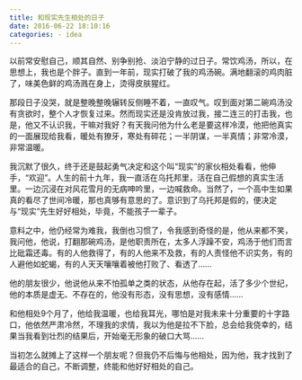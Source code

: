 ```yaml
---
title: 和现实先生相处的日子
date: 2016-06-22 18:10:16
categories: - idea
---
```

以前常安慰自己，顺其自然、别争别抢、淡泊宁静的过日子。常饮鸡汤，所以，在思想上，我也是个胖子。直到一年前，现实打破了我的鸡汤碗。满地翻滚的鸡肉脏了，味美色鲜的鸡汤溅在身上，烫得皮肤猩红。

那段日子没哭，就是整晚整晚辗转反侧睡不着，一直叹气。叹到面对第二碗鸡汤没有贪欲时，整个人才恢复过来。然而现实还是没肯放过我，接二连三的打击我，也是，他又不认识我，干嘛对我好？有天我问他为什么老是要这样冷漠，他把他真实的一面展现给我看，暖处有獠牙，寒处有碎花；一半阴谋，一半真情；非常冷漠，非常温暖。

我沉默了很久，终于还是鼓起勇气决定和这个叫“现实”的家伙相处看看，他伸手，“欢迎”。人生的前十九年，我一直活在乌托邦里，活在自己假想的真实生活里。一边沉浸在对风花雪月的无病呻吟里，一边喊救命。当然了，一个高中生如果真的看尽了世间冷暖，那也真够有意思的了。意识到了乌托邦是假的，便决定与“现实”先生好好相处，毕竟，不能孩子一辈子。

意料之中，他仍经常为难我，我倒也习惯了，令我感到奇怪的是，他从来都不笑，我问他，他说，打翻那碗鸡汤，是他职责所在，太多人浮躁不安，鸡汤于他们而言比砒霜还毒。有的人他救得了，有的人他来不及救，有的人责怪他不识实务，有的人避他如蛇蝎，有的人天天嚷嚷着被他打败了、看透了……

他的朋友很少，他说他从来不怕孤单之类的状态，从他存在起，活了多少个世纪，他的本质是虚无、不存在的，他没有形态，没有思想，没有感情……

和他相处9个月了，他给我温暖，也给我耳光，哪怕是对我未来十分重要的十字路口，他依然严肃冷然，不理我的求情，我以为他是拉不下脸，总会给我侥幸的，结果当我看到壮烈的结果后，开始毫无形象的破口大骂……

当初怎么就摊上了这样一个朋友呢？但我仍不后悔与他相处，因为他，我才找到了最适合的自己，不断调整，终能和他好好相处的自己。
